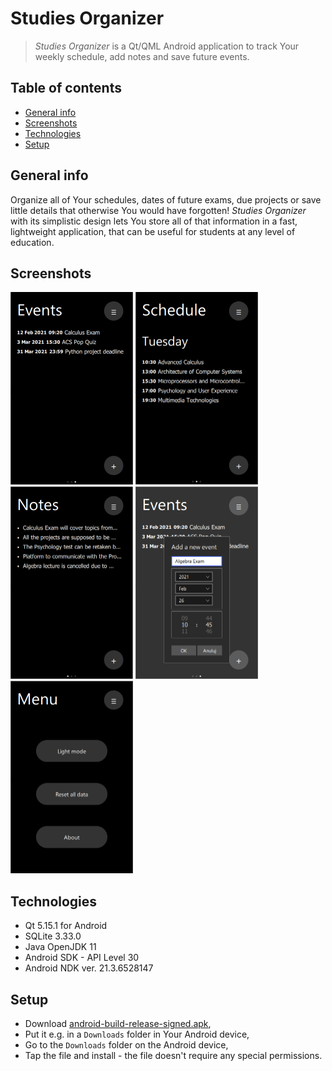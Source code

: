 # Studies Organizer
> *Studies Organizer* is a Qt/QML Android application to track Your weekly schedule, add notes and save future events.

## Table of contents
* [General info](#general-info)
* [Screenshots](#screenshots)
* [Technologies](#technologies)
* [Setup](#setup)

## General info
Organize all of Your schedules, dates of future exams, due projects or save little details that otherwise You would have forgotten! *Studies Organizer* with its simplistic design lets You store all of that information in a fast, lightweight application, that can be useful for students at any level of education.

## Screenshots
<p>
	<img src="./screenshots/eventsScreenshot.png" width="196" height="308"/>
	<img src="./screenshots/tuesdayScreenshot.png" width="196" height="308"/>
	<img src="./screenshots/notesScreenshot.png" width="196" height="308"/>
	<img src="./screenshots/addEventScreenshot.png" width="196" height="308"/>
	<img src="./screenshots/menuScreenshot.png" width="196" height="308"/>
</p>

## Technologies
* Qt 5.15.1 for Android
* SQLite 3.33.0
* Java OpenJDK 11
* Android SDK - API Level 30
* Android NDK ver. 21.3.6528147

## Setup
* Download [android-build-release-signed.apk](https://github.com/sweakpl/studies-organizer-app/releases),
* Put it e.g. in a `Downloads` folder in Your Android device,
* Go to the `Downloads` folder on the Android device,
* Tap the file and install - the file doesn't require any special permissions.